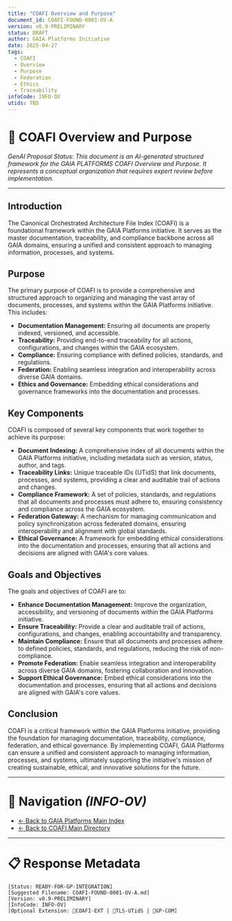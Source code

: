 ```yaml
---
title: "COAFI Overview and Purpose"
document_id: COAFI-FOUND-0001-OV-A
version: v0.9-PRELIMINARY
status: DRAFT
author: GAIA Platforms Initiative
date: 2025-04-27
tags:
  - COAFI
  - Overview
  - Purpose
  - Federation
  - Ethics
  - Traceability
infoCode: INFO-OV
utids: TBD
---
```


# 📜 COAFI Overview and Purpose

*GenAI Proposal Status: This document is an AI-generated structured framework for the GAIA PLATFORMS COAFI Overview and Purpose. It represents a conceptual organization that requires expert review before implementation.*

---

## Introduction

The Canonical Orchestrated Architecture File Index (COAFI) is a foundational framework within the GAIA Platforms initiative. It serves as the master documentation, traceability, and compliance backbone across all GAIA domains, ensuring a unified and consistent approach to managing information, processes, and systems.

## Purpose

The primary purpose of COAFI is to provide a comprehensive and structured approach to organizing and managing the vast array of documents, processes, and systems within the GAIA Platforms initiative. This includes:

- **Documentation Management:** Ensuring all documents are properly indexed, versioned, and accessible.
- **Traceability:** Providing end-to-end traceability for all actions, configurations, and changes within the GAIA ecosystem.
- **Compliance:** Ensuring compliance with defined policies, standards, and regulations.
- **Federation:** Enabling seamless integration and interoperability across diverse GAIA domains.
- **Ethics and Governance:** Embedding ethical considerations and governance frameworks into the documentation and processes.

## Key Components

COAFI is composed of several key components that work together to achieve its purpose:

- **Document Indexing:** A comprehensive index of all documents within the GAIA Platforms initiative, including metadata such as version, status, author, and tags.
- **Traceability Links:** Unique traceable IDs (UTidS) that link documents, processes, and systems, providing a clear and auditable trail of actions and changes.
- **Compliance Framework:** A set of policies, standards, and regulations that all documents and processes must adhere to, ensuring consistency and compliance across the GAIA ecosystem.
- **Federation Gateway:** A mechanism for managing communication and policy synchronization across federated domains, ensuring interoperability and alignment with global standards.
- **Ethical Governance:** A framework for embedding ethical considerations into the documentation and processes, ensuring that all actions and decisions are aligned with GAIA's core values.

## Goals and Objectives

The goals and objectives of COAFI are to:

- **Enhance Documentation Management:** Improve the organization, accessibility, and versioning of documents within the GAIA Platforms initiative.
- **Ensure Traceability:** Provide a clear and auditable trail of actions, configurations, and changes, enabling accountability and transparency.
- **Maintain Compliance:** Ensure that all documents and processes adhere to defined policies, standards, and regulations, reducing the risk of non-compliance.
- **Promote Federation:** Enable seamless integration and interoperability across diverse GAIA domains, fostering collaboration and innovation.
- **Support Ethical Governance:** Embed ethical considerations into the documentation and processes, ensuring that all actions and decisions are aligned with GAIA's core values.

## Conclusion

COAFI is a critical framework within the GAIA Platforms initiative, providing the foundation for managing documentation, traceability, compliance, federation, and ethical governance. By implementing COAFI, GAIA Platforms can ensure a unified and consistent approach to managing information, processes, and systems, ultimately supporting the initiative's mission of creating sustainable, ethical, and innovative solutions for the future.

---

# 🧭 Navigation *(INFO-OV)*
- [← Back to GAIA Platforms Main Index](../../README.md)
- [← Back to COAFI Main Directory](../README.md)

---

# 📋 Response Metadata
```plaintext
[Status: READY-FOR-GP-INTEGRATION]
[Suggested Filename: COAFI-FOUND-0001-OV-A.md]
[Version: v0.9-PRELIMINARY]
[InfoCode: INFO-OV]
[Optional Extension: 🔹COAFI-EXT | 🔹TLS-UTidS | 🔹GP-COM]
```

